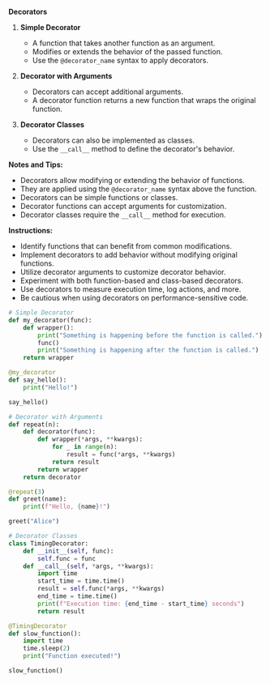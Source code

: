 **Decorators**

1. **Simple Decorator**
   - A function that takes another function as an argument.
   - Modifies or extends the behavior of the passed function.
   - Use the `@decorator_name` syntax to apply decorators.
   
2. **Decorator with Arguments**
   - Decorators can accept additional arguments.
   - A decorator function returns a new function that wraps the original function.
   
3. **Decorator Classes**
   - Decorators can also be implemented as classes.
   - Use the `__call__` method to define the decorator's behavior.

**Notes and Tips:**
- Decorators allow modifying or extending the behavior of functions.
- They are applied using the `@decorator_name` syntax above the function.
- Decorators can be simple functions or classes.
- Decorator functions can accept arguments for customization.
- Decorator classes require the `__call__` method for execution.

**Instructions:**
- Identify functions that can benefit from common modifications.
- Implement decorators to add behavior without modifying original functions.
- Utilize decorator arguments to customize decorator behavior.
- Experiment with both function-based and class-based decorators.
- Use decorators to measure execution time, log actions, and more.
- Be cautious when using decorators on performance-sensitive code.

```python
# Simple Decorator
def my_decorator(func):
    def wrapper():
        print("Something is happening before the function is called.")
        func()
        print("Something is happening after the function is called.")
    return wrapper

@my_decorator
def say_hello():
    print("Hello!")

say_hello()

# Decorator with Arguments
def repeat(n):
    def decorator(func):
        def wrapper(*args, **kwargs):
            for _ in range(n):
                result = func(*args, **kwargs)
            return result
        return wrapper
    return decorator

@repeat(3)
def greet(name):
    print(f"Hello, {name}!")

greet("Alice")

# Decorator Classes
class TimingDecorator:
    def __init__(self, func):
        self.func = func
    def __call__(self, *args, **kwargs):
        import time
        start_time = time.time()
        result = self.func(*args, **kwargs)
        end_time = time.time()
        print(f"Execution time: {end_time - start_time} seconds")
        return result

@TimingDecorator
def slow_function():
    import time
    time.sleep(2)
    print("Function executed!")

slow_function()
```